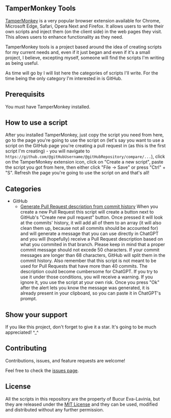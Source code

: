 ## TamperMonkey Tools

[TamperMonkey](https://www.tampermonkey.net/) is a very popular browser extension
available for Chrome, Microsoft Edge, Safari, Opera Next and Firefox. It allows users
to write their own scripts and inject them (on the client side) in the web pages they
visit. This allows users to enhance functionality as they need.

TamperMonkey tools is a project based around the idea of creating scripts for
my current needs and, even if it just began and even if it's a small project, I believe,
excepting myself, someone will find the scripts I'm writing as being useful.

As time will go by I will list here the categories of scripts I'll write.
For the time being the only category I'm interested in is GitHub.

## Prerequisits

You must have TamperMonkey installed.

## How to use a script

After you installed TamperMonkey, just copy the script you need from here, go to the page
you're going to use the script on (let's say you want to use a script on the GitHub page
you're creating a pull request in (as this is the first script I'm creating) - you will
navigate to `https://github.com/@gitHubUsername/@gitHubRepository/compare/...`), click on
the TamperMonkey extension icon, click on "Create a new script", paste the script you got
from here, then either click "File -> Save" or press "Ctrl" + "S". Refresh the page you're
going to use the script on and that's all!

## Categories

- GitHub
  -  [Generate Pull Request description from commit history](./GitHub/pullRequestDescriptionGenerator.js)
  	When you create a new Pull Request this script will create a button next to GitHub's "Create new pull request" button. Once pressed it will look at the commits' history, it will add all of them to an array (it will also clean them up, because not all commits should be accounted for) and will generate a message that you can use directly in ChatGPT and you will (hopefully) receive a Pull Request description based on what you commited in that branch. Please keep in mind that a proper commit message should not excede 50 characters. If your commit messages are longer than 68 characters, GitHub will split them in the commit history. Also remember that this script is not meant to be used for Pull Requests that have more than 40 commits. The description could become cumbersome for ChatGPT. If you try to use it under those conditions, you will receive a warning. If you ignore it, you use the script at your own risk. Once you press "Ok" after the alert lets you know the message was generated, it is already present in your clipboard, so you can paste it in ChatGPT's prompt.

## Show your support

If you like this project, don't forget to give it a star. It's going to be much appreciated! ^\_^

## Contributing

Contributions, issues, and feature requests are welcome!

Feel free to check the [issues page](../../issues/).

## License

All the scripts in this repository are the property of Bucur Eva-Lavinia, but they are released under the [MIT License](./LICENSE) and they can be used, modified and distributed without any further permission.
